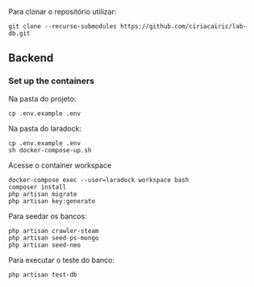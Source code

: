 Para clonar o repositório utilizar:

```
git clone --recurse-submodules https://github.com/ciriacairic/lab-db.git
```

## Backend

### Set up the containers

Na pasta do projeto:

```
cp .env.example .env
```
Na pasta do laradock:

```
cp .env.example .env
sh docker-compose-up.sh
```
Acesse o container workspace
```
docker-compose exec --user=laradock workspace bash
composer install
php artisan migrate
php artisan key:generate
```
Para seedar os bancos:
```
php artisan crawler-steam
php artisan seed-ps-mongo
php artisan seed-neo
```
Para executar o teste do banco:
```
php artisan test-db
```
